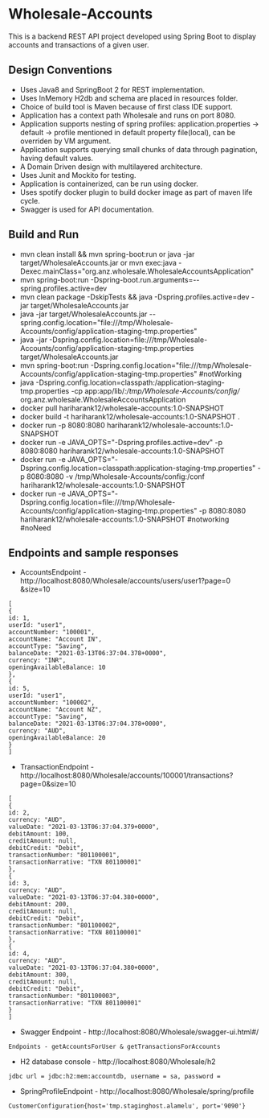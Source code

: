 # Wholesale-Accounts
This is a backend REST API project developed using Spring Boot to display accounts and transactions of a given user.

## Design Conventions
* Uses Java8 and SpringBoot 2 for REST implementation.
* Uses InMemory H2db and schema are placed in resources folder. 
* Choice of build tool is Maven because of first class IDE support.
* Application has a context path Wholesale and runs on port 8080.
* Application supports nesting of spring profiles: 
    application.properties -> default -> profile mentioned in default property file(local), can be overriden by VM argument.
* Application supports querying small chunks of data through pagination, having default values.
* A Domain Driven design with multilayered architecture.
* Uses Junit and Mockito for testing. 
* Application is containerized, can be run using docker.
* Uses spotify docker plugin to build docker image as part of maven life cycle.
* Swagger is used for API documentation. 

## Build and Run
* mvn clean install && mvn spring-boot:run or java -jar target/WholesaleAccounts.jar or mvn exec:java -Dexec.mainClass="org.anz.wholesale.WholesaleAccountsApplication"
* mvn spring-boot:run -Dspring-boot.run.arguments=--spring.profiles.active=dev
* mvn clean package -DskipTests && java -Dspring.profiles.active=dev -jar target/WholesaleAccounts.jar
* java -jar target/WholesaleAccounts.jar --spring.config.location="file:///tmp/Wholesale-Accounts/config/application-staging-tmp.properties"
* java -jar -Dspring.config.location=file:///tmp/Wholesale-Accounts/config/application-staging-tmp.properties target/WholesaleAccounts.jar
* mvn spring-boot:run -Dspring.config.location="file:///tmp/Wholesale-Accounts/config/application-staging-tmp.properties" #notWorking
* java -Dspring.config.location=classpath:/application-staging-tmp.properties -cp app:app/lib/*:/tmp/Wholesale-Accounts/config/* org.anz.wholesale.WholesaleAccountsApplication
* docker pull hariharank12/wholesale-accounts:1.0-SNAPSHOT
* docker build -t hariharank12/wholesale-accounts:1.0-SNAPSHOT .
* docker run -p 8080:8080 hariharank12/wholesale-accounts:1.0-SNAPSHOT
* docker run -e JAVA_OPTS="-Dspring.profiles.active=dev" -p 8080:8080 hariharank12/wholesale-accounts:1.0-SNAPSHOT
* docker run -e JAVA_OPTS="-Dspring.config.location=classpath:application-staging-tmp.properties" -p 8080:8080 -v /tmp/Wholesale-Accounts/config:/conf hariharank12/wholesale-accounts:1.0-SNAPSHOT
* docker run -e JAVA_OPTS="-Dspring.config.location=file:///tmp/Wholesale-Accounts/config/application-staging-tmp.properties" -p 8080:8080 hariharank12/wholesale-accounts:1.0-SNAPSHOT #notworking #noNeed

## Endpoints and sample responses
* AccountsEndpoint - http://localhost:8080/Wholesale/accounts/users/user1?page=0
&size=10
```
[
{
id: 1,
userId: "user1",
accountNumber: "100001",
accountName: "Account IN",
accountType: "Saving",
balanceDate: "2021-03-13T06:37:04.378+0000",
currency: "INR",
openingAvailableBalance: 10
},
{
id: 5,
userId: "user1",
accountNumber: "100002",
accountName: "Account NZ",
accountType: "Saving",
balanceDate: "2021-03-13T06:37:04.378+0000",
currency: "AUD",
openingAvailableBalance: 20
}
]

```

* TransactionEndpoint - http://localhost:8080/Wholesale/accounts/100001/transactions?page=0&size=10
```
[
{
id: 2,
currency: "AUD",
valueDate: "2021-03-13T06:37:04.379+0000",
debitAmount: 100,
creditAmount: null,
debitCredit: "Debit",
transactionNumber: "801100001",
transactionNarrative: "TXN 801100001"
},
{
id: 3,
currency: "AUD",
valueDate: "2021-03-13T06:37:04.380+0000",
debitAmount: 200,
creditAmount: null,
debitCredit: "Debit",
transactionNumber: "801100002",
transactionNarrative: "TXN 801100001"
},
{
id: 4,
currency: "AUD",
valueDate: "2021-03-13T06:37:04.380+0000",
debitAmount: 300,
creditAmount: null,
debitCredit: "Debit",
transactionNumber: "801100003",
transactionNarrative: "TXN 801100001"
}
]
```
* Swagger Endpoint - http://localhost:8080/Wholesale/swagger-ui.html#/
```
Endpoints - getAccountsForUser & getTransactionsForAccounts

```
* H2 database console - http://localhost:8080/Wholesale/h2
```
jdbc url = jdbc:h2:mem:accountdb, username = sa, password =
```
* SpringProfileEndpoint - http://localhost:8080/Wholesale/spring/profile
```
CustomerConfiguration{host='tmp.staginghost.alamelu', port='9090'}
```
